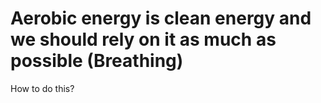 # Aerobic energy is clean energy and we should rely on it as much as possible (Breathing)

How to do this?